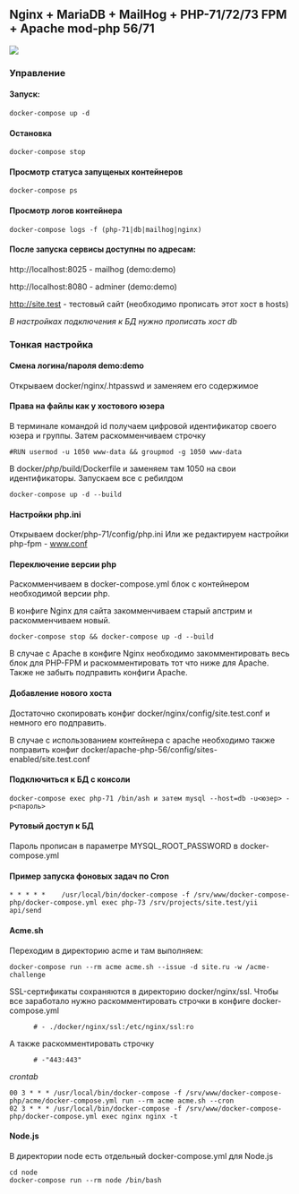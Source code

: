 ## Nginx + MariaDB + MailHog + PHP-71/72/73 FPM + Apache mod-php 56/71

![](https://github.com/rhamdeew/docker-compose-php/workflows/Docker%20Image%20CI/badge.svg)

### Управление


#### Запуск:

```
docker-compose up -d
```


#### Остановка

```
docker-compose stop
```


#### Просмотр статуса запущеных контейнеров

```
docker-compose ps
```


#### Просмотр логов контейнера

```
docker-compose logs -f (php-71|db|mailhog|nginx)
```


#### После запуска сервисы доступны по адресам:

http://localhost:8025 - mailhog (demo:demo)

http://localhost:8080 - adminer (demo:demo)

http://site.test - тестовый сайт (необходимо прописать этот хост в hosts)

*В настройках подключения к БД нужно прописать хост db*


### Тонкая настройка


#### Смена логина/пароля demo:demo

Открываем docker/nginx/.htpasswd и заменяем его содержимое


#### Права на файлы как у хостового юзера

В терминале командой id получаем цифровой идентификатор своего юзера и группы.
Затем раскомменчиваем строчку

```
#RUN usermod -u 1050 www-data && groupmod -g 1050 www-data
```

В docker/*php*/build/Dockerfile и заменяем там 1050 на свои идентификаторы.
Запускаем все с ребилдом 

```
docker-compose up -d --build
```


#### Настройки php.ini

Открываем docker/php-71/config/php.ini
Или же редактируем настройки php-fpm - www.conf


#### Переключение версии php

Раскомменчиваем в docker-compose.yml блок с контейнером необходимой версии php.

В конфиге Nginx для сайта закомменчиваем старый апстрим и раскомменчиваем новый.

```
docker-compose stop && docker-compose up -d --build
```

В случае с Apache в конфиге Nginx необходимо закомментировать весь блок для PHP-FPM и раскомментировать тот что ниже для Apache.
Также не забыть подправить конфиги Apache.


#### Добавление нового хоста

Достаточно скопировать конфиг docker/nginx/config/site.test.conf и немного его подправить.

В случае с использованием контейнера с apache необходимо также поправить конфиг docker/apache-php-56/config/sites-enabled/site.test.conf


#### Подключиться к БД с консоли

```
docker-compose exec php-71 /bin/ash и затем mysql --host=db -u<юзер> -p<пароль>
```


#### Рутовый доступ к БД

Пароль прописан в параметре MYSQL_ROOT_PASSWORD в docker-compose.yml

#### Пример запуска фоновых задач по Cron

```
* * * * *    /usr/local/bin/docker-compose -f /srv/www/docker-compose-php/docker-compose.yml exec php-73 /srv/projects/site.test/yii api/send
```

#### Acme.sh

Переходим в директорию acme и там выполняем:

```
docker-compose run --rm acme acme.sh --issue -d site.ru -w /acme-challenge
```

SSL-сертификаты сохраняются в директорию docker/nginx/ssl. Чтобы все заработало нужно раскомментировать
строчки в конфиге docker-compose.yml

```
      # - ./docker/nginx/ssl:/etc/nginx/ssl:ro
```

А также раскомментировать строчку

```
      # -"443:443"
```

*crontab*

```
00 3 * * * /usr/local/bin/docker-compose -f /srv/www/docker-compose-php/acme/docker-compose.yml run --rm acme acme.sh --cron
02 3 * * * /usr/local/bin/docker-compose -f /srv/www/docker-compose-php/docker-compose.yml exec nginx nginx -t
```


#### Node.js

В директории node есть отдельный docker-compose.yml для Node.js

```
cd node
docker-compose run --rm node /bin/bash
```
